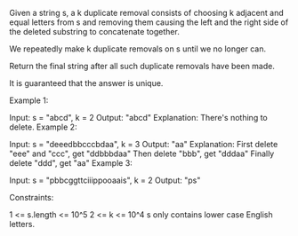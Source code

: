 Given a string s, a k duplicate removal consists of choosing k adjacent and equal letters from s and removing them causing the left and the right side of the deleted substring to concatenate together.

We repeatedly make k duplicate removals on s until we no longer can.

Return the final string after all such duplicate removals have been made.

It is guaranteed that the answer is unique.

 

Example 1:

Input: s = "abcd", k = 2
Output: "abcd"
Explanation: There's nothing to delete.
Example 2:

Input: s = "deeedbbcccbdaa", k = 3
Output: "aa"
Explanation: 
First delete "eee" and "ccc", get "ddbbbdaa"
Then delete "bbb", get "dddaa"
Finally delete "ddd", get "aa"
Example 3:

Input: s = "pbbcggttciiippooaais", k = 2
Output: "ps"
 

Constraints:

1 <= s.length <= 10^5
2 <= k <= 10^4
s only contains lower case English letters.